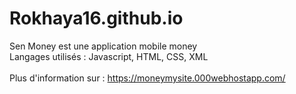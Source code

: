 # Rokhaya16.github.io
Sen Money est une application mobile money<br> 
Langages utilisés : Javascript, HTML, CSS, XML<br><br>
Plus d'information sur : https://moneymysite.000webhostapp.com/
